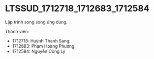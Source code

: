 # LTSSUD_1712718_1712683_1712584
Lập trình song song ứng dung.

Thành viên:
- 1712718: Huỳnh Thanh Sang.
- 1712683: Phạm Hoàng Phương.
- 1712584: Nguyễn Công Lý
